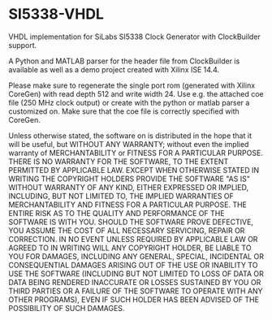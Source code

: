 SI5338-VHDL
===========

VHDL implementation for SiLabs SI5338 Clock Generator with 
ClockBuilder support.


A Python and MATLAB parser for the header file from ClockBuilder is 
available as well as a demo project created with Xilinx ISE 14.4.

Please make sure to regenerate the single port rom
(generated with Xilinx CoreGen) with read depth 512
and write width 24. Use e.g. the attached coe file
(250 MHz clock output) or create with the python or
matlab parser a customized on. Make sure that the coe
file is correctly specified with CoreGen.


Unless otherwise stated, the software on is distributed in the
hope that it will be useful, but WITHOUT ANY WARRANTY; without even the 
implied warranty of MERCHANTABILITY or FITNESS FOR A PARTICULAR PURPOSE.
THERE IS NO WARRANTY FOR THE SOFTWARE, TO THE EXTENT PERMITTED BY 
APPLICABLE LAW. EXCEPT WHEN OTHERWISE STATED IN WRITING THE COPYRIGHT
HOLDERS PROVIDE THE SOFTWARE "AS IS" WITHOUT WARRANTY OF ANY KIND, 
EITHER EXPRESSED OR IMPLIED, INCLUDING, BUT NOT LIMITED TO, THE IMPLIED
WARRANTIES OF MERCHANTABILITY AND FITNESS FOR A PARTICULAR PURPOSE.
THE ENTIRE RISK AS TO THE QUALITY AND PERFORMANCE OF THE SOFTWARE IS 
WITH YOU. SHOULD THE SOFTWARE PROVE DEFECTIVE, YOU ASSUME THE COST OF 
ALL NECESSARY SERVICING, REPAIR OR CORRECTION. IN NO EVENT UNLESS 
REQUIRED BY APPLICABLE LAW OR AGREED TO IN WRITING WILL ANY COPYRIGHT 
HOLDER, BE LIABLE TO YOU FOR DAMAGES, INCLUDING ANY GENERAL, SPECIAL, 
INCIDENTAL OR CONSEQUENTIAL DAMAGES ARISING OUT OF THE USE OR INABILITY 
TO USE THE SOFTWARE (INCLUDING BUT NOT LIMITED TO LOSS OF DATA OR DATA 
BEING RENDERED INACCURATE OR LOSSES SUSTAINED BY YOU OR THIRD PARTIES 
OR A FAILURE OF THE SOFTWARE TO OPERATE WITH ANY OTHER PROGRAMS), EVEN 
IF SUCH HOLDER HAS BEEN ADVISED OF THE POSSIBILITY OF SUCH DAMAGES. 
